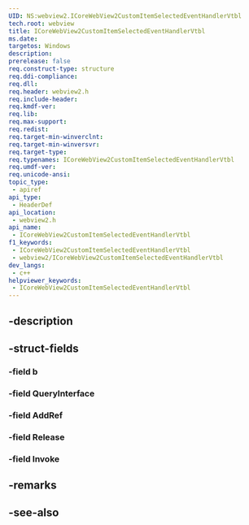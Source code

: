 ```yaml
---
UID: NS:webview2.ICoreWebView2CustomItemSelectedEventHandlerVtbl
tech.root: webview
title: ICoreWebView2CustomItemSelectedEventHandlerVtbl
ms.date: 
targetos: Windows
description: 
prerelease: false
req.construct-type: structure
req.ddi-compliance: 
req.dll: 
req.header: webview2.h
req.include-header: 
req.kmdf-ver: 
req.lib: 
req.max-support: 
req.redist: 
req.target-min-winverclnt: 
req.target-min-winversvr: 
req.target-type: 
req.typenames: ICoreWebView2CustomItemSelectedEventHandlerVtbl
req.umdf-ver: 
req.unicode-ansi: 
topic_type:
 - apiref
api_type:
 - HeaderDef
api_location:
 - webview2.h
api_name:
 - ICoreWebView2CustomItemSelectedEventHandlerVtbl
f1_keywords:
 - ICoreWebView2CustomItemSelectedEventHandlerVtbl
 - webview2/ICoreWebView2CustomItemSelectedEventHandlerVtbl
dev_langs:
 - c++
helpviewer_keywords:
 - ICoreWebView2CustomItemSelectedEventHandlerVtbl
---
```


## -description

## -struct-fields

### -field b

### -field QueryInterface

### -field AddRef

### -field Release

### -field Invoke

## -remarks

## -see-also

